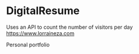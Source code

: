 # DigitalResume
Uses an API to count the number of visitors per day
https://www.lorraineza.com 

Personal portfolio 

